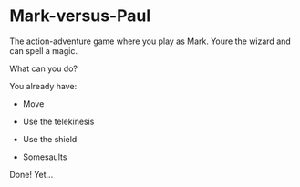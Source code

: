 # Mark-versus-Paul

The action-adventure game where you play as Mark. Youre the wizard and can spell a magic.

What can you do?

You already have:

 - Move

 - Use the telekinesis

 - Use the shield

 - Somesaults

Done! Yet...
